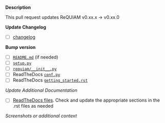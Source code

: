 <!-- Fields in **bold** are REQUIRED, fields in *italics* are OPTIONAL. -->

**Description**
<!-- Do not push the release tag until this PR is merged -->
This pull request updates ReQUIAM v0.xx.x -> v0.xx.0

**Update Changelog**
<!-- List changes: be brief, use imperative mood or simple noun phrases and add linked issues -->
<!-- Examples: Improve verbosity of log messages #103 | GitHub actions for CI #105 -->

- [ ] [changelog](../../blob/master/CHANGELOG.md)

**Bump version**

- [ ] [`README.md`](../../blob/master/README.md) (if needed)
- [ ] [`setup.py`](../../blob/master/setup.py)
- [ ] [`requiam/__init__.py`](../../blob/master/requiam/__init__.py)
- [ ] ReadTheDocs [`conf.py`](../../blob/master/docs/source/conf.py)
- [ ] ReadTheDocs [`getting_started.rst`](../../blob/master/docs/source/getting_started.rst)

*Update Additional Documentation*
- [ ] [ReadTheDocs files](../../blob/master/docs/source/). Check and update the appropriate sections in the .rst files as needed

*Screenshots or additional context*
<!-- Add any other context about this release. -->
